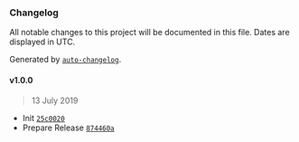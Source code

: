### Changelog

All notable changes to this project will be documented in this file. Dates are displayed in UTC.

Generated by [`auto-changelog`](https://github.com/CookPete/auto-changelog).

#### v1.0.0

> 13 July 2019

- Init [`25c0020`](https://github.com/nivrith/slim-stack/commit/25c0020f483b6b25290cab2dcfaffbd4252ba944)
- Prepare Release [`874460a`](https://github.com/nivrith/slim-stack/commit/874460a5d667eb1ab1646eaa7853a687f1bc35df)
